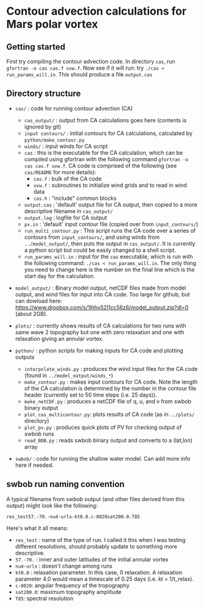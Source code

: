 # Contour advection calculations for Mars polar vortex

## Getting started

First try compiling the contour advection code. In directory `cas`, run `gfortran -o cas cas.f uvw.f`. Now see if it will run: try `./cas < run_params_will.in`. This should produce a file `output.cas`

## Directory structure

* `cas/` : code for running contour advection (CA)
  * `cas_output/` : output from CA calculations goes here (contents is ignored by git)
  * `input contours/` : initial contours for CA calculations, calculated by `python/make_contour.py`
  * `winds/` : input winds for CA script
  * `cas` : this is the executable for the CA calculation, which can be compiled using gfortran with the following command `gfortran -o cas cas.f uvw.f`. CA code is comprised of the following (see `cas/README` for more details):
    * `cas.f`	: bulk of the CA code
    * `uvw.f`	: subroutines to initialize wind grids and to read in wind data
    * `cas.h`	: "include" common blocks
  * `output.cas` : 'default' output file for CA output, then copied to a more descriptive filename in `cas_output/`
  * `output.log` : logfile for CA output
  * `pv.in` : 'default' input contour file (copied over from `input_contours/`)
  * `run_multi_contour.py` : This script runs the CA code over a series of contours from `input_contours/`, and using winds from `../model_output/`, then puts the output in `cas_output/`. It is currently a python script but could be easily changed to a shell script.
  * `run_params_will.in` : input for the `cas` executable, which is run with the following command: `./cas < run_params_will.in`. The only thing you need to change here is the number on the final line which is the start day for the calculation.

* `model_output/` : Binary model output, netCDF files made from model output, and wind files for input into CA code. Too large for github, but can dowload here: https://www.dropbox.com/s/1lhhv52l1cc56z6/model_output.zip?dl=0 (about 2GB).

* `plots/` : currently shows results of CA calculations for two runs with same wave 2 topography but one with zero relaxation and one with relaxation giving an annular vortex.

* `python/` : python scripts for making inputs for CA code and plotting outputs
  * `interpolate_winds.py` : produces the wind input files for the CA code (found in `../model_output/winds_*`)
  * `make_contour.py` : makes input contours for CA code. Note the length of the CA calculation is determined by the number in the contour file header (currently set to 50 time steps (i.e. 25 days)).
  * `make_netCDF.py` : produces a netCDF file of q, u, and v from swbob binary output
  * `plot_cas_multicontour.py`: plots results of CA code (as in `../plots/` directory)
  * `plot_pv.py` : produces quick plots of PV for checking output of swbob runs
  * `read_BOB.py` : reads swbob binary output and converts to a (lat,lon) array

* `swbob/` : code for running the shallow water model. Can add more info here if needed.


## swbob run naming convention

A typical filename from swbob output (and other files derived from this output) might look like the following:

`res_test57.-70.-nu4-urlx-kt0.0.c-0020sat200.0.T85`

Here's what it all means:

* `res_test` : name of the type of run. I called it this when I was testing different resolutions, should probably update to something more descriptive.
* `57.-70.` : inner and outer latitudes of the initial annular vortex
* `nu4-urlx` : doesn't change among runs
* `kt0.0` : relaxation parameter. In this case, 0 relaxation. A relaxation parameter 4.0 would mean a timescale of 0.25 days (i.e. kt = 1/t_relax).
* `c-0020`: angular frequency of the tropography
* `sat200.0`: maximum topography amplitude
* `T85`: spectral resolution
